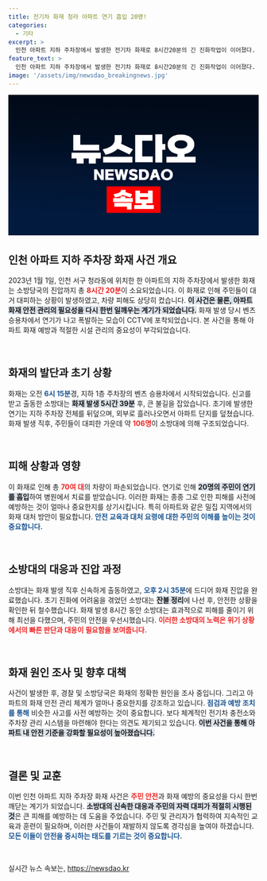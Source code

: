 ```yaml
---
title: 전기차 화재 청라 아파트 연기 흡입 20명!
categories:
  - 기타
excerpt: >
  인천 아파트 지하 주차장에서 발생한 전기차 화재로 8시간20분의 긴 진화작업이 이어졌다. 103명이 자력 대피하고 106명이 구조된 가운데, 불길은 인근 차량 70여대를 파손시키며 아파트 전역에 검은 연기를 퍼뜨렸다. 피해와 원인 조사에 대한 관심이 집중되고 있다.
feature_text: >
  인천 아파트 지하 주차장에서 발생한 전기차 화재로 8시간20분의 긴 진화작업이 이어졌다. 103명이 자력 대피하고 106명이 구조된 가운데, 불길은 인근 차량 70여대를 파손시키며 아파트 전역에 검은 연기를 퍼뜨렸다. 피해와 원인 조사에 대한 관심이 집중되고 있다.
image: '/assets/img/newsdao_breakingnews.jpg'
---
```


<p><img src="/assets/img/newsdao_breakingnews.jpg" alt="firstkoreanews 속보" /></p>

<h2 data-ke-size="size26">인천 아파트 지하 주차장 화재 사건 개요</h2>

<p data-ke-size="size16">2023년 1월 1일, 인천 서구 청라동에 위치한 한 아파트의 지하 주차장에서 발생한 화재는 소방당국의 진압까지 총 <b><span style="color: #ee2323;">8시간 20분</span></b>이 소요되었습니다. 이 화재로 인해 주민들이 대거 대피하는 상황이 발생하였고, 차량 피해도 상당히 컸습니다. <b><span style="background-color: #21538527;">이 사건은 물론, 아파트 화재 안전 관리의 필요성을 다시 한번 일깨우는 계기가 되었습니다.</span></b> 화재 발생 당시 벤츠 승용차에서 연기가 나고 폭발하는 모습이 CCTV에 포착되었습니다. 본 사건을 통해 아파트 화재 예방과 적절한 시설 관리의 중요성이 부각되었습니다.</p>

<p data-ke-size="size16">&nbsp;</p>

<h2 data-ke-size="size26">화재의 발단과 초기 상황</h2>

<p data-ke-size="size16">화재는 오전 <b><span style="color: #1a5490;">6시 15분</span></b>경, 지하 1층 주차장의 벤츠 승용차에서 시작되었습니다. 신고를 받고 출동한 소방대는 <b><span style="background-color: #21538527;">화재 발생 5시간 39분</span></b> 후, 큰 불길을 잡았습니다. 초기에 발생한 연기는 지하 주차장 전체를 뒤덮으며, 외부로 흘러나오면서 아파트 단지를 덮쳤습니다. 화재 발생 직후, 주민들이 대피한 가운데 약 <b><span style="color: #ee2323;">106명</span></b>이 소방대에 의해 구조되었습니다.</p>

<p data-ke-size="size16">&nbsp;</p>

<h2 data-ke-size="size26">피해 상황과 영향</h2>

<p data-ke-size="size16">이 화재로 인해 총 <b><span style="color: #ee2323;">70여 대</span></b>의 차량이 파손되었습니다. 연기로 인해 <b><span style="background-color: #21538527;">20명의 주민이 연기를 흡입</span></b>하여 병원에서 치료를 받았습니다. 이러한 화재는 종종 그로 인한 피해를 사전에 예방하는 것이 얼마나 중요한지를 상기시킵니다. 특히 아파트와 같은 밀집 지역에서의 화재 대처 방안이 필요합니다. <b><span style="color: #1a5490;">안전 교육과 대처 요령에 대한 주민의 이해를 높이는 것이 중요합니다.</span></b></p>

<p data-ke-size="size16">&nbsp;</p>

<h2 data-ke-size="size26">소방대의 대응과 진압 과정</h2>

<p data-ke-size="size16">소방대는 화재 발생 직후 신속하게 출동하였고, <b><span style="color: #1a5490;">오후 2시 35분</span></b>에 드디어 화재 진압을 완료했습니다. 초기 진화에 어려움을 겪었던 소방대는 <b><span style="background-color: #21538527;">잔불 정리</span></b>에 나선 후, 안전한 상황을 확인한 뒤 철수했습니다. 화재 발생 8시간 동안 소방대는 효과적으로 피해를 줄이기 위해 최선을 다했으며, 주민의 안전을 우선시했습니다. <b><span style="color: #ee2323;">이러한 소방대의 노력은 위기 상황에서의 빠른 판단과 대응이 필요함을 보여줍니다.</span></b></p>

<p data-ke-size="size16">&nbsp;</p>

<h2 data-ke-size="size26">화재 원인 조사 및 향후 대책</h2>

<p data-ke-size="size16">사건이 발생한 후, 경찰 및 소방당국은 화재의 정확한 원인을 조사 중입니다. 그리고 아파트의 화재 안전 관리 체계가 얼마나 중요한지를 강조하고 있습니다. <b><span style="color: #1a5490;">점검과 예방 조치를 통해</span></b> 비슷한 사고를 사전 예방하는 것이 중요합니다. 보다 체계적인 전기차 충전소와 주차장 관리 시스템을 마련해야 한다는 의견도 제기되고 있습니다. <b><span style="background-color: #21538527;">이번 사건을 통해 아파트 내 안전 기준을 강화할 필요성이 높아졌습니다.</span></b></p>

<p data-ke-size="size16">&nbsp;</p>

<h2 data-ke-size="size26">결론 및 교훈</h2>

<p data-ke-size="size16">이번 인천 아파트 지하 주차장 화재 사건은 <b><span style="color: #ee2323;">주민 안전</span></b>과 화재 예방의 중요성을 다시 한번 깨닫는 계기가 되었습니다. <b><span style="background-color: #21538527;">소방대의 신속한 대응과 주민의 자력 대피가 적절히 시행된 것</span></b>은 큰 피해를 예방하는 데 도움을 주었습니다. 주민 및 관리자가 협력하여 지속적인 교육과 훈련이 필요하며, 이러한 사건들이 재발하지 않도록 경각심을 높여야 하겠습니다. <b><span style="color: #1a5490;">모든 이들이 안전을 중시하는 태도를 기르는 것이 중요합니다.</span></b></p>

<p data-ke-size="size16">&nbsp;</p>
실시간 뉴스 속보는, <a href="https://newsdao.kr" rel="dofollow">https://newsdao.kr</a>


